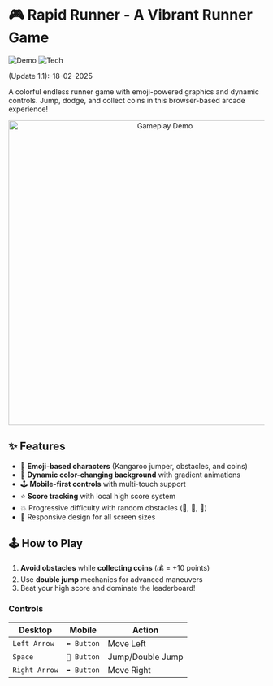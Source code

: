 # 🎮 Rapid Runner - A Vibrant Runner Game

![Demo](https://img.shields.io/badge/Demo-Live_Game-blue) 
![Tech](https://img.shields.io/badge/Built_with-HTML%20%7C%20CSS%20%7C%20JS-orange)

(Update 1.1):-18-02-2025

A colorful endless runner game with emoji-powered graphics and dynamic controls. Jump, dodge, and collect coins in this browser-based arcade experience!

<p align="center">
  <img src="https://raw.githubusercontent.com/yourusername/emoji-color-chase/main/screenshots/gameplay.gif" width="600" alt="Gameplay Demo">
</p>

## ✨ Features
- 🦘 **Emoji-based characters** (Kangaroo jumper, obstacles, and coins)
- 🎨 **Dynamic color-changing background** with gradient animations
- 🕹️ **Mobile-first controls** with multi-touch support
- ⭐ **Score tracking** with local high score system
- 💥 Progressive difficulty with random obstacles (🚧, 🚗, 👾)
- 🌈 Responsive design for all screen sizes

## 🕹️ How to Play
1. **Avoid obstacles** while **collecting coins** (💰 = +10 points)
2. Use **double jump** mechanics for advanced maneuvers
3. Beat your high score and dominate the leaderboard!

### Controls
| Desktop           | Mobile           | Action          |
|-------------------|------------------|-----------------|
| `Left Arrow`      | `⬅️ Button`      | Move Left       |
| `Space`           | `🦘 Button`       | Jump/Double Jump|
| `Right Arrow`     | `➡️ Button`      | Move Right      |
